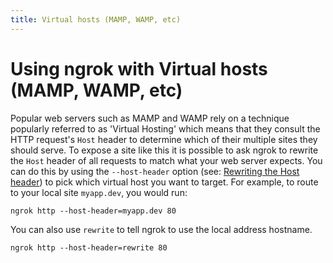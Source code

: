 ```yaml
---
title: Virtual hosts (MAMP, WAMP, etc)
---
```


# Using ngrok with Virtual hosts (MAMP, WAMP, etc)

Popular web servers such as MAMP and WAMP rely on a technique popularly referred to as 'Virtual Hosting' which means that they consult the HTTP request's `Host` header to determine which of their multiple sites they should serve. To expose a site like this it is possible to ask ngrok to rewrite the `Host` header of all  requests to match what your web server expects. You can do this by using the `--host-header` option (see: [Rewriting the Host header](/universal-gateway/http/#rewrite-host-header)) to pick which virtual host you want to target. For example, to route to your local site `myapp.dev`, you would run:

    ngrok http --host-header=myapp.dev 80

You can also use `rewrite` to tell ngrok to use the local address hostname.

    ngrok http --host-header=rewrite 80
